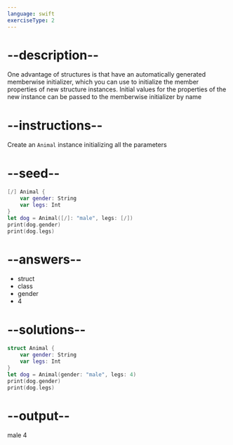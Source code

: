 ```yaml
---
language: swift
exerciseType: 2
---
```


# --description--

One advantage of structures is that have an automatically generated memberwise initializer, which you can use to initialize the member properties of new structure instances.
Initial values for the properties of the new instance can be passed to the memberwise initializer by name

# --instructions--

Create an `Animal` instance initializing all the parameters

# --seed--

```swift
[/] Animal {
    var gender: String
    var legs: Int
}
let dog = Animal([/]: "male", legs: [/])
print(dog.gender)
print(dog.legs)
```

# --answers--

- struct
- class
- gender
- 4

# --solutions--

```swift
struct Animal {
    var gender: String
    var legs: Int
}
let dog = Animal(gender: "male", legs: 4)
print(dog.gender)
print(dog.legs)
```

# --output--

male
4
